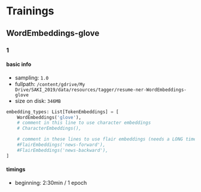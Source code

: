 # Trainings

## WordEmbeddings-glove

### 1

#### basic info

- sampling:     `1.0`
- fullpath:     `/content/gdrive/My Drive/SAKI_2019/data/resources/tagger/resume-ner-WordEmbeddings-glove`
- size on disk: `346MB`

```python
embedding_types: List[TokenEmbeddings] = [
    WordEmbeddings('glove'),
    # comment in this line to use character embeddings
    # CharacterEmbeddings(),

    # comment in these lines to use flair embeddings (needs a LONG time to train :-)
    #FlairEmbeddings('news-forward'),
    #FlairEmbeddings('news-backward'),
]
```


#### timings

- beginning: 2:30min / 1 epoch